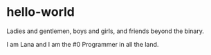 # hello-world

Ladies and gentlemen, boys and girls, and friends beyond the binary.

I am Lana and I am the #0 Programmer in all the land.
